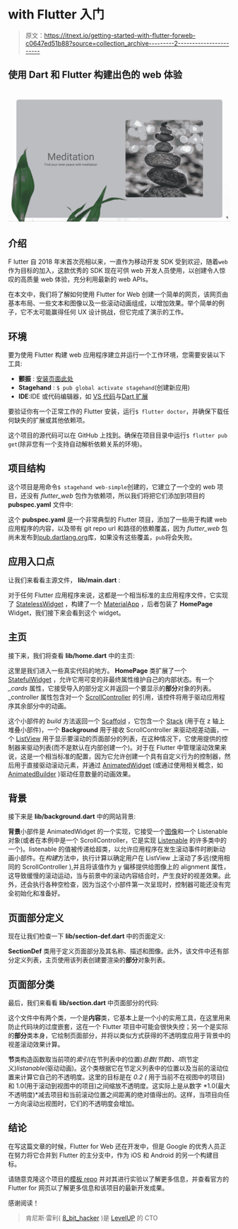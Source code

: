 # with Flutter 入门

> 原文：<https://itnext.io/getting-started-with-flutter-forweb-c0647ed51b88?source=collection_archive---------2----------------------->

## 使用 Dart 和 Flutter 构建出色的 web 体验

![](img/0dbdf837dfd5aa581f0bb6730b62f215.png)

## 介绍

F lutter 自 2018 年末首次亮相以来，一直作为移动开发 SDK 受到欢迎，随着`web`作为目标的加入，这款优秀的 SDK 现在可供 web 开发人员使用，以创建令人惊叹的高质量 web 体验，充分利用最新的 web APIs。

在本文中，我们将了解如何使用 Flutter for Web 创建一个简单的网页，该网页由基本布局、一些文本和图像以及一些滚动动画组成，以增加效果。举个简单的例子，它不太可能赢得任何 UX 设计挑战，但它完成了演示的工作。

## 环境

要为使用 Flutter 构建 web 应用程序建立并运行一个工作环境，您需要安装以下工具:

*   **颤振** : [安装页面此处](https://flutter.dev/docs/get-started/install)
*   **Stagehand** : `$ pub global activate stagehand`(创建新应用)
*   **IDE**:IDE 或代码编辑器，如 [VS 代码](https://code.visualstudio.com/)与[Dart 扩展](https://marketplace.visualstudio.com/items?itemName=Dart-Code.dart-code)

要验证你有一个正常工作的 Flutter 安装，运行`$ flutter doctor`，并确保下载任何缺失的扩展或其他依赖项。

这个项目的源代码可以在 GitHub 上找到。确保在项目目录中运行`$ flutter pub get`(除非您有一个支持自动解析依赖关系的环境)。

## 项目结构

这个项目是用命令`$ stagehand web-simple`创建的，它建立了一个空的 web 项目，还没有 *flutter_web* 包作为依赖项，所以我们将把它们添加到项目的 **pubspec.yaml** 文件中:

这个 **pubspec.yaml** 是一个非常典型的 Flutter 项目，添加了一些用于构建 web 应用程序的内容，以及带有 git repo url 和路径的依赖覆盖，因为 *flutter_web* 包尚未发布到[pub.dartlang.org](https://pub.dev)库，如果没有这些覆盖，`pub`将会失败。

## 应用入口点

让我们来看看主源文件， **lib/main.dart** :

对于任何 Flutter 应用程序来说，这都是一个相当标准的主应用程序文件，它实现了 [StatelessWidget](https://gist.github.com/kenreilly/21d08d7fe3afb72e66742d4cc99e425b) ，构建了一个 [MaterialApp](https://api.flutter.dev/flutter/material/MaterialApp-class.html) ，后者包装了 **HomePage** Widget，我们接下来会看到这个 widget。

## 主页

接下来，我们将查看 **lib/home.dart** 中的主页:

这里是我们进入一些真实代码的地方。 **HomePage** 类扩展了一个 [StatefulWidget](https://api.flutter.dev/flutter/widgets/StatefulWidget-class.html) ，允许它用可变的非最终属性维护自己的内部状态。有一个 *_cards* 属性，它接受导入的部分定义并返回一个要显示的**部分**对象的列表。_controller 属性包含对一个 [ScrollController](https://api.flutter.dev/flutter/widgets/ScrollController-class.html) 的引用，该控件将用于驱动应用程序其余部分中的动画。

这个小部件的 *build* 方法返回一个 [Scaffold](https://api.flutter.dev/flutter/material/Scaffold-class.html) ，它包含一个 [Stack](https://api.flutter.dev/flutter/widgets/Stack-class.html) (用于在 z 轴上堆叠小部件)，一个 **Background** 用于接收 ScrollController 来驱动视差动画，一个 [ListView](https://api.flutter.dev/flutter/widgets/ListView-class.html) 用于显示要滚动的页面部分的列表，在这种情况下，它使用提供的控制器来驱动列表(而不是默认在内部创建一个)。对于在 Flutter 中管理滚动效果来说，这是一个相当标准的配置，因为它允许创建一个具有自定义行为的控制器，然后用于直接驱动滚动元素，并通过 [AnimatedWidget](https://api.flutter.dev/flutter/widgets/AnimatedWidget-class.html) (或通过使用相关概念，如 [AnimatedBuilder](https://api.flutter.dev/flutter/widgets/AnimatedBuilder-class.html) )驱动任意数量的动画效果。

## 背景

接下来是 **lib/background.dart** 中的网站背景:

**背景**小部件是 AnimatedWidget 的一个实现，它接受一个[图像](https://api.flutter.dev/flutter/dart-ui/Image-class.html)和一个 Listenable 对象(或者在本例中是一个 ScrollController，它是实现 [Listenable](https://api.flutter.dev/flutter/foundation/Listenable-class.html) 的许多类中的一个)。listenable 的值被传递给超类，以允许应用程序在发生滚动事件时刷新动画小部件。在*构建*方法中，执行计算以确定用户在 ListView 上滚动了多远(使用相同的 ScrollController ),并且将该值作为 y 偏移提供给图像上的 alignment 属性，这导致缓慢的滚动运动，当与前景中的滚动内容结合时，产生良好的视差效果。此外，还会执行各种空检查，因为当这个小部件第一次呈现时，控制器可能还没有完全初始化和准备好。

## **页面部分定义**

现在让我们检查一下 **lib/section-def.dart** 中的页面定义:

**SectionDef** 类用于定义页面部分及其名称、描述和图像。此外，该文件中还有部分定义列表，主页使用该列表创建要渲染的**部分**对象列表。

## 页面部分类

最后，我们来看看 **lib/section.dart** 中页面部分的代码:

这个文件中有两个类，一个是**内容**类，它基本上是一个小的实用工具，在这里用来防止代码块的过度嵌套，这在一个 Flutter 项目中可能会很快失控；另一个是实际的**部分**类本身，它绘制页面部分，并将以类似方式获得的不透明度应用于背景中的视差滚动效果计算。

**节**类构造函数取当前项的*索引*(在节列表中的位置)*总数(节数)、项*(节定义)*listanable*(驱动动画)。这个类根据它在节定义列表中的位置以及当前的滚动位置来计算它自己的不透明度。这里的目标是在 *0.2 (* 用于当前不在视图中的项目)和 1.0(用于滚动到视图中的项目)之间缩放不透明度。这实际上是从数字 *1.0(最大不透明度)*减去项目和当前滚动位置之间距离的绝对值得出的。这样，当项目向任一方向滚动出视图时，它们的不透明度会增加。

## 结论

在写这篇文章的时候，Flutter for Web 还在开发中，但是 Google 的优秀人员正在努力将它合并到 Flutter 的主分支中，作为 iOS 和 Android 的另一个构建目标。

请随意克隆这个项目的[模板 repo](https://github.com/kenreilly/flutter-web-example) 并对其进行实验以了解更多信息，并查看官方的 Flutter for 网页以了解更多信息和该项目的最新开发成果。

感谢阅读！

> 肯尼斯·雷利( [8_bit_hacker](https://twitter.com/8_bit_hacker) )是 [LevelUP](https://lvl-up.tech/) 的 CTO